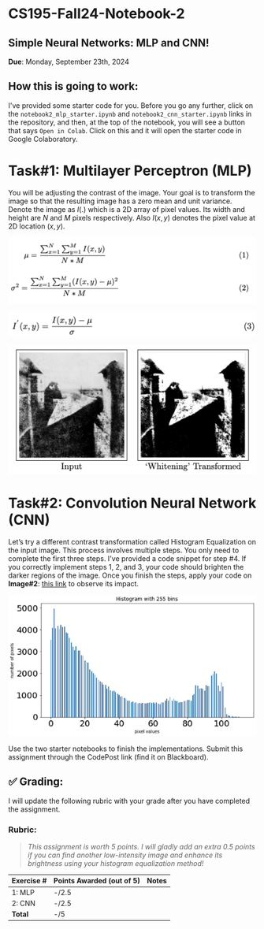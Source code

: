 # CS195-Fall24-Notebook-2
## Simple Neural Networks: MLP and CNN!

<b>Due</b>: Monday, September 23th, 2024

## How this is going to work: 

I've provided some starter code for you. Before you go any further, click on the `notebook2_mlp_starter.ipynb` and `notebook2_cnn_starter.ipynb` links in the repository, and then, at the top of the notebook, you will see a button that says `Open in Colab`. Click on this and it will open the starter code in Google Colaboratory.
 
# **Task#1**: Multilayer Perceptron (MLP)
You will be adjusting the contrast of the image. Your goal is to transform the image so that the resulting image has a zero mean and unit variance. Denote the image as $I(.)$ which is a 2D array of pixel values. Its width and height are $N$ and $M$ pixels respectively. Also $I(x,y)$ denotes the pixel value at 2D location $(x,y)$.


![mean and variance equations](https://github.com/alimoorreza/CS195-Fall24-Notebook-1/blob/main/etc/whitening_eq1.png)

![whitening transformation](https://github.com/alimoorreza/CS195-Fall24-Notebook-1/blob/main/etc/whitening_eq2.png)


![Result task#1](https://github.com/alimoorreza/CS195-Fall24-Notebook-1/blob/main/etc/task1_result.png)

# **Task#2**: Convolution Neural Network (CNN)
Let’s try a different contrast transformation called Histogram Equalization on the input image. This process involves multiple steps. You only need to complete the first three steps. I've provided a code snippet for step #4. If you correctly implement steps 1, 2, and 3, your code should brighten the darker regions of the image. 
Once you finish the steps, apply your code on **Image#2**: [this link](https://github.com/alimoorreza/CS195-Fall24-Notebook-1/blob/main/data/himalaya_dark.jpg) to observe its impact. 


![histogram](https://github.com/alimoorreza/CS195-Fall24-Notebook-1/blob/main/etc/histogram_example.png)


Use the two starter notebooks to finish the implementations. Submit this assignment through the CodePost link (find it on Blackboard).

## :white_check_mark: Grading: 
I will update the following rubric with your grade after you have completed the assignment.

### Rubric:
> *This assignment is worth 5 points. I will gladly add an extra 0.5 points if you can find another low-intensity image and enhance its brightness using your histogram equalization method!*

>

| Exercise #  | Points Awarded (out of 5)  | Notes |
| --------- | ------------------- | --------- |
| 1: MLP            |    -/2.5    |            |
| 2: CNN            |    -/2.5    |            | 
| <b>Total          |    -/5      |     </b>   |
